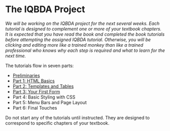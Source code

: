 # The IQBDA Project
*We will be working on the IQBDA project for the next several weeks. Each tutorial is designed to complement one or more of your textbook chapters. It is expected that you have read the book and completed the book tutorials before attempting the assigned IQBDA tutorial. Otherwise, you will be clicking and editing more like a trained monkey than like a trained professional who knows why each step is required and what to learn for the next time.*

The tutorials flow in seven parts:
* [Preliminaries](Preliminaries.md)
* [Part 1: HTML Basics](Part1.md)
* [Part 2: Templates and Tables](Part2.md)
* [Part 3: Your First Form](Part3.md)
* Part 4: Basic Styling with CSS
* Part 5: Menu Bars and Page Layout
* Part 6: Final Touches

Do not start any of the tutorials until instructed. They are designed to correspond to specific chapters of your textbook.

